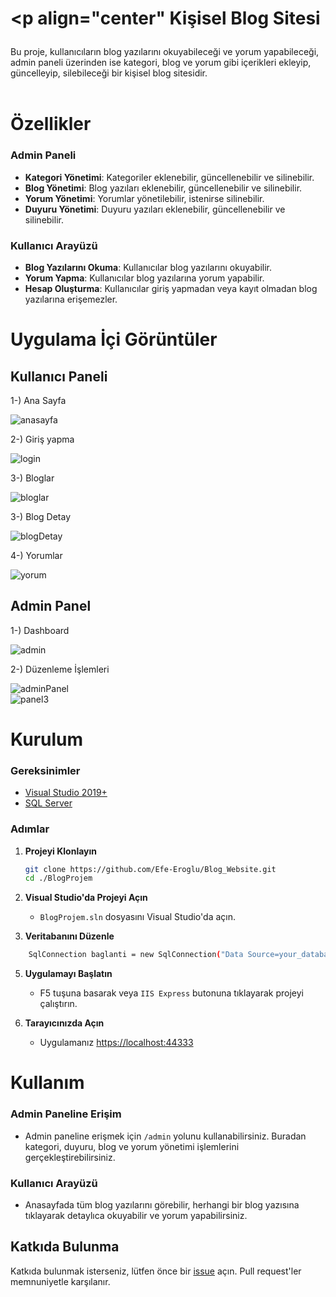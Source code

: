 # <p align="center" Kişisel Blog Sitesi </p>

Bu proje, kullanıcıların blog yazılarını okuyabileceği ve yorum yapabileceği, admin paneli üzerinden ise kategori, blog ve yorum gibi içerikleri ekleyip, güncelleyip, silebileceği bir kişisel blog sitesidir.
<br>
<br>

# Özellikler

### Admin Paneli
- **Kategori Yönetimi**: Kategoriler eklenebilir, güncellenebilir ve silinebilir.
- **Blog Yönetimi**: Blog yazıları eklenebilir, güncellenebilir ve silinebilir.
- **Yorum Yönetimi**: Yorumlar yönetilebilir, istenirse silinebilir.
- **Duyuru Yönetimi**: Duyuru yazıları eklenebilir, güncellenebilir ve silinebilir.

### Kullanıcı Arayüzü
- **Blog Yazılarını Okuma**: Kullanıcılar blog yazılarını okuyabilir.
- **Yorum Yapma**: Kullanıcılar blog yazılarına yorum yapabilir.
- **Hesap Oluşturma**: Kullanıcılar giriş yapmadan veya kayıt olmadan blog yazılarına erişemezler.





# Uygulama İçi Görüntüler

## Kullanıcı Paneli
1-) Ana Sayfa

![anasayfa](https://github.com/Efe-Eroglu/Blog_Website/assets/95614657/2d74ea3d-a95a-455f-8f8c-a846f9b5b5a1)

2-) Giriş yapma

![login](https://github.com/Efe-Eroglu/Blog_Website/assets/95614657/f1f6bf4e-1d38-4b02-aa69-ea0f5e5ed85f)

3-) Bloglar

![bloglar](https://github.com/Efe-Eroglu/Blog_Website/assets/95614657/a6efe425-090a-4248-b1eb-93144a214973)

3-) Blog Detay

![blogDetay](https://github.com/Efe-Eroglu/Blog_Website/assets/95614657/d77fcda3-faa7-4c99-8876-76a127eec37f)

4-) Yorumlar

![yorum](https://github.com/Efe-Eroglu/Blog_Website/assets/95614657/af55ba49-a4ed-4a53-9e26-7180f9c35801)

## Admin Panel

1-) Dashboard

![admin](https://github.com/Efe-Eroglu/Blog_Website/assets/95614657/6fa4420a-0b57-46bc-9446-a131aa9335c1)


2-) Düzenleme İşlemleri

![adminPanel](https://github.com/Efe-Eroglu/Blog_Website/assets/95614657/9dbc3fe9-0770-49c7-bd74-fbd6f7fde9fe)
<br>
![panel3](https://github.com/Efe-Eroglu/Blog_Website/assets/95614657/c8c954a8-23f2-43f2-9aa3-92eff791145f)



# Kurulum

### Gereksinimler
- [Visual Studio 2019+](https://visualstudio.microsoft.com/)
- [SQL Server](https://www.microsoft.com/en-us/sql-server/sql-server-downloads)

  
### Adımlar

1. **Projeyi Klonlayın**

    ```bash
    git clone https://github.com/Efe-Eroglu/Blog_Website.git
    cd ./BlogProjem
    ```

2. **Visual Studio'da Projeyi Açın**

    - `BlogProjem.sln` dosyasını Visual Studio'da açın.

3. **Veritabanını Düzenle**


```bash
    SqlConnection baglanti = new SqlConnection("Data Source=your_database_name; Initial Catalog=Blog; Integrated Security=true");
```

5. **Uygulamayı Başlatın**

    - F5 tuşuna basarak veya `IIS Express` butonuna tıklayarak projeyi çalıştırın.

6. **Tarayıcınızda Açın**

    - Uygulamanız [https://localhost:44333](https://localhost:44333)

      
# Kullanım

### Admin Paneline Erişim

- Admin paneline erişmek için `/admin` yolunu kullanabilirsiniz. Buradan kategori, duyuru, blog ve yorum yönetimi işlemlerini gerçekleştirebilirsiniz.

### Kullanıcı Arayüzü

- Anasayfada tüm blog yazılarını görebilir, herhangi bir blog yazısına tıklayarak detaylıca okuyabilir ve yorum yapabilirsiniz.


## Katkıda Bulunma

Katkıda bulunmak isterseniz, lütfen önce bir [issue]([https://github.com/kullanici-adi/blog-projesi/issues](https://github.com/Efe-Eroglu/Blog_Website.git)) açın. Pull request'ler memnuniyetle karşılanır.

